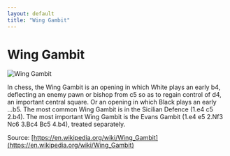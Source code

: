 ```yaml
---
layout: default
title: "Wing Gambit"
---
```


# Wing Gambit

![Wing Gambit](https://www.thechesswebsite.com/wp-content/uploads/2019/02/wing-gambit.png)

In chess, the Wing Gambit is an opening in which White plays an early b4, deflecting an enemy pawn or bishop from c5 so as to regain control of d4, an important central square. Or an opening in which Black plays an early ...b5.
The most common Wing Gambit is in the Sicilian Defence (1.e4 c5 2.b4). The most important Wing Gambit is the Evans Gambit (1.e4 e5 2.Nf3 Nc6 3.Bc4 Bc5 4.b4), treated separately.

Source: [https://en.wikipedia.org/wiki/Wing_Gambit](https://en.wikipedia.org/wiki/Wing_Gambit)
